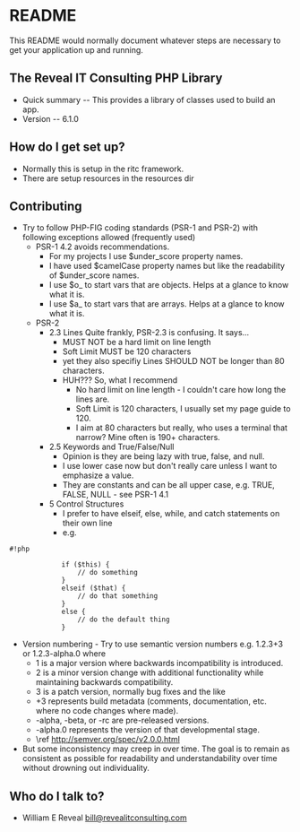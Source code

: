 # README #

This README would normally document whatever steps are necessary to get your application up and running.

## The Reveal IT Consulting PHP Library ##

- Quick summary -- This provides a library of classes used to build an app.
- Version -- 6.1.0

## How do I get set up? ##

- Normally this is setup in the ritc framework.
- There are setup resources in the resources dir

## Contributing ##

- Try to follow PHP-FIG coding standards (PSR-1 and PSR-2) with following exceptions allowed (frequently used)
    - PSR-1 4.2 avoids recommendations. 
        - For my projects I use $under_score property names.
        - I have used $camelCase property names but like the readability of $under_score names.
        - I use $o_ to start vars that are objects. Helps at a glance to know what it is.
        - I use $a_ to start vars that are arrays. Helps at a glance to know what it is.
    - PSR-2
        - 2.3 Lines Quite frankly, PSR-2.3 is confusing. It says...
            - MUST NOT be a hard limit on line length
            - Soft Limit MUST be 120 characters
            - yet they also specifiy Lines SHOULD NOT be longer than 80 characters.
            - HUH??? So, what I recommend
                - No hard limit on line length - I couldn't care how long the lines are.
                - Soft Limit is 120 characters, I usually set my page guide to 120.
                - I aim at 80 characters but really, who uses a terminal that narrow? Mine often is 190+ characters.
        - 2.5 Keywords and True/False/Null
            - Opinion is they are being lazy with true, false, and null. 
            - I use lower case now but don't really care unless I want to emphasize a value.
            - They are constants and can be all upper case, e.g. TRUE, FALSE, NULL - see PSR-1 4.1
        - 5 Control Structures
            - I prefer to have elseif, else, while, and catch statements on their own line
            - e.g. 
```
#!php

             if ($this) {
                 // do something
             }
             elseif ($that) {
                 // do that something
             }
             else {
                 // do the default thing
             }
```
- Version numbering - Try to use semantic version numbers e.g. 1.2.3+3 or 1.2.3-alpha.0 where
    - 1 is a major version where backwards incompatibility is introduced.
    - 2 is a minor version change with additional functionality while maintaining backwards compatibility.
    - 3 is a patch version, normally bug fixes and the like
    - +3 represents build metadata (comments, documentation, etc. where no code changes where made).
    - -alpha, -beta, or -rc are pre-released versions. 
    - -alpha.0 represents the version of that developmental stage.
    - \ref http://semver.org/spec/v2.0.0.html
- But some inconsistency may creep in over time. The goal is to remain as consistent as possible for readability and understandability over time without drowning out individuality.

## Who do I talk to? ##

- William E Reveal <bill@revealitconsulting.com>
